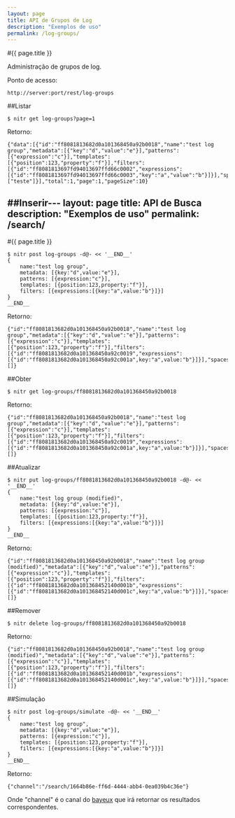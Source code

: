 ```yaml
---
layout: page
title: API de Grupos de Log
description: "Exemplos de uso"
permalink: /log-groups/
---
```

#{{ page.title }}

Administração de grupos de log. 

Ponto de acesso:

    http://server:port/rest/log-groups

##Listar

    $ nitr get log-groups?page=1

Retorno:

    {"data":[{"id":"ff8081813682d0a101368450a92b0018","name":"test log group","metadata":[{"key":"d","value":"e"}],"patterns":[{"expression":"c"}],"templates":[{"position":123,"property":"f"}],"filters":[{"id":"ff8081813697fd94013697ffd66c0002","expressions":[{"id":"ff8081813697fd94013697ffd66c0003","key":"a","value":"b"}]}],"spaces":["teste"]}],"total":1,"page":1,"pageSize":10}


##Inserir---
layout: page
title: API de Busca
description: "Exemplos de uso"
permalink: /search/
---
#{{ page.title }}

    $ nitr post log-groups -d@- << '__END__' 
    {
        name:"test log group",
        metadata: [{key:"d",value:"e"}],
        patterns: [{expression:"c"}],
        templates: [{position:123,property:"f"}],
        filters: [{expressions:[{key:"a",value:"b"}]}]
    }
    __END__


Retorno:

    {"id":"ff8081813682d0a101368450a92b0018","name":"test log group","metadata":[{"key":"d","value":"e"}],"patterns":[{"expression":"c"}],"templates":[{"position":123,"property":"f"}],"filters":[{"id":"ff8081813682d0a101368450a92c0019","expressions":[{"id":"ff8081813682d0a101368450a92c001a",key:"a",value:"b"}]}],"spaces":[]}


##Obter

    $ nitr get log-groups/ff8081813682d0a101368450a92b0018


Retorno:

    {"id":"ff8081813682d0a101368450a92b0018","name":"test log group","metadata":[{"key":"d","value":"e"}],"patterns":[{"expression":"c"}],"templates":[{"position":123,"property":"f"}],"filters":[{"id":"ff8081813682d0a101368450a92c0019","expressions":[{"id":"ff8081813682d0a101368450a92c001a",key:"a",value:"b"}]}],"spaces":[]}


##Atualizar

    $ nitr put log-groups/ff8081813682d0a101368450a92b0018 -d@- << '__END__' 
    {
        name:"test log group (modified)",
        metadata: [{key:"d",value:"e"}],
        patterns: [{expression:"c"}],
        templates: [{position:123,property:"f"}],
        filters: [{expressions:[{key:"a",value:"b"}]}]
    }
    __END__


Retorno:

    {"id":"ff8081813682d0a101368450a92b0018","name":"test log group (modified)","metadata":[{"key":"d","value":"e"}],"patterns":[{"expression":"c"}],"templates":[{"position":123,"property":"f"}],"filters":[{"id":"ff8081813682d0a101368452140d001b","expressions":[{"id":"ff8081813682d0a101368452140d001c",key:"a",value:"b"}]}],"spaces":[]}

##Remover

    $ nitr delete log-groups/ff8081813682d0a101368450a92b0018

Retorno:

    {"id":"ff8081813682d0a101368450a92b0018","name":"test log group (modified)","metadata":[{"key":"d","value":"e"}],"patterns":[{"expression":"c"}],"templates":[{"position":123,"property":"f"}],"filters":[{"id":"ff8081813682d0a101368452140d001b","expressions":[{"id":"ff8081813682d0a101368452140d001c",key:"a",value:"b"}]}],"spaces":[]}


##Simulação

    $ nitr post log-groups/simulate -d@- << '__END__' 
    {
        name:"test log group",
        metadata: [{key:"d",value:"e"}],
        patterns: [{expression:"c"}],
        templates: [{position:123,property:"f"}],
        filters: [{expressions:[{key:"a",value:"b"}]}]
    }
    __END__


Retorno:

    {"channel":"/search/1664b86e-ff6d-4444-abb4-0ea039b4c36e"}

Onde "channel" é o canal do [bayeux](http://svn.cometd.com/trunk/bayeux/bayeux.html) que irá retornar os resultados correspondentes.

